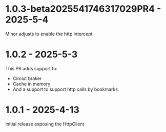 # 1.0.3-beta2025541746317029PR4 - 2025-5-4

Minor adjusts to enable the http intercept


# 1.0.2 - 2025-5-3

This PR adds support to:
- Circiut braker
- Cache in memory
- And a support to support http calls by bookmarks


# 1.0.1 - 2025-4-13

Initial release exposing the HttpClient


